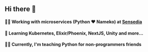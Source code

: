 ## Hi there 👋

#### 👨‍💻 Working with microservices (Python ❤️ Nameko) at [Sensedia](https://sensedia.com)
#### 🌱 Learning Kubernetes, Elixir/Phoenix, NextJS, Unity and more...
#### 🧙‍♂️ Currently, I'm teaching Python for non-programmers friends


<!--
**igor-simoes/igor-simoes** is a ✨ _special_ ✨ repository because its `README.md` (this file) appears on your GitHub profile.

Here are some ideas to get you started:

- 🔭 I’m currently working on ...
- 🌱 I’m currently learning ...
- 👯 I’m looking to collaborate on ...
- 🤔 I’m looking for help with ...
- 💬 Ask me about ...
- 📫 How to reach me: ...
- 😄 Pronouns: ...
- ⚡ Fun fact: ...
-->
